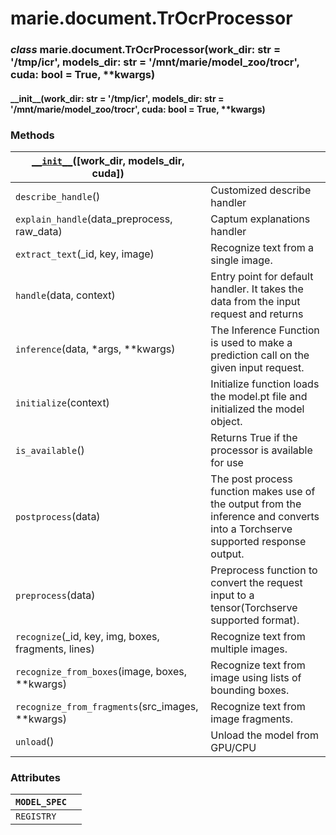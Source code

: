 # marie.document.TrOcrProcessor

### *class* marie.document.TrOcrProcessor(work_dir: str = '/tmp/icr', models_dir: str = '/mnt/marie/model_zoo/trocr', cuda: bool = True, \*\*kwargs)

#### \_\_init_\_(work_dir: str = '/tmp/icr', models_dir: str = '/mnt/marie/model_zoo/trocr', cuda: bool = True, \*\*kwargs)

### Methods

| [`__init__`](#marie.document.TrOcrProcessor.__init__)([work_dir, models_dir, cuda])   |                                                                                                                                |
|---------------------------------------------------------------------------------------|--------------------------------------------------------------------------------------------------------------------------------|
| `describe_handle`()                                                                   | Customized describe handler                                                                                                    |
| `explain_handle`(data_preprocess, raw_data)                                           | Captum explanations handler                                                                                                    |
| `extract_text`(_id, key, image)                                                       | Recognize text from a single image.                                                                                            |
| `handle`(data, context)                                                               | Entry point for default handler. It takes the data from the input request and returns                                          |
| `inference`(data, \*args, \*\*kwargs)                                                 | The Inference Function is used to make a prediction call on the given input request.                                           |
| `initialize`(context)                                                                 | Initialize function loads the model.pt file and initialized the model object.                                                  |
| `is_available`()                                                                      | Returns True if the processor is available for use                                                                             |
| `postprocess`(data)                                                                   | The post process function makes use of the output from the inference and converts into a Torchserve supported response output. |
| `preprocess`(data)                                                                    | Preprocess function to convert the request input to a tensor(Torchserve supported format).                                     |
| `recognize`(_id, key, img, boxes, fragments, lines)                                   | Recognize text from multiple images.                                                                                           |
| `recognize_from_boxes`(image, boxes, \*\*kwargs)                                      | Recognize text from image using lists of bounding boxes.                                                                       |
| `recognize_from_fragments`(src_images, \*\*kwargs)                                    | Recognize text from image fragments.                                                                                           |
| `unload`()                                                                            | Unload the model from GPU/CPU                                                                                                  |

### Attributes

| `MODEL_SPEC`   |    |
|----------------|----|
| `REGISTRY`     |    |
